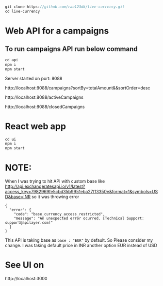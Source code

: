 
#
```javascript
git clone https://github.com/rao123dk/live-currency.git
cd live-currency

```
# Web API for a campaigns

## To run campaigns API run below command

```javascript
cd api
npm i
npm start

```
Server started on port: 8088

http://localhost:8088/campaigns?sortBy=totalAmount&&sortOrder=desc

http://localhost:8088/activeCampaigns

http://localhost:8088/closedCampaigns


# React web app

```javascript
cd ui
npm i
npm start

```



# NOTE:
When I was trying to hit API with custom  base
like http://api.exchangeratesapi.io/v1/latest?access_key=7982969fe5cbd35b9951eba27f13350e&format=1&symbols=USD&base=INR
so it was throwing error
```javacript
{
  "error": {
    "code": "base_currency_access_restricted",
    "message": "An unexpected error ocurred. [Technical Support: support@apilayer.com]"
  }
}
```
This API is taking base as `base : "EUR"` by default. So Please consider my change. I was taking default price in INR another option EUR instead of USD


# See UI on
http://localhost:3000